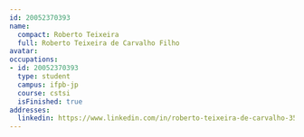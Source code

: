 ```yaml
---
id: 20052370393
name:
  compact: Roberto Teixeira
  full: Roberto Teixeira de Carvalho Filho
avatar:
occupations:
- id: 20052370393
  type: student
  campus: ifpb-jp
  course: cstsi
  isFinished: true
addresses:
  linkedin: https://www.linkedin.com/in/roberto-teixeira-de-carvalho-355943138/
---
```

